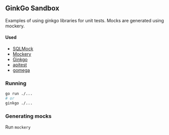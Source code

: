 ## GinkGo Sandbox

Examples of using ginkgo libraries for unit tests. Mocks are generated using mockery. 


#### Used
- [SQLMock](https://github.com/DATA-DOG/go-sqlmock)
- [Mockery](https://vektra.github.io/mockery/v2.38/)
- [Ginkgo](https://github.com/onsi/ginkgo)
- [apitest](https://github.com/steinfletcher/apitest)
- [gomega](https://github.com/onsi/gomega)

### Running
```sh
go run ./...
# or 
ginkgo ./...
```

### Generating mocks
Run `mockery`